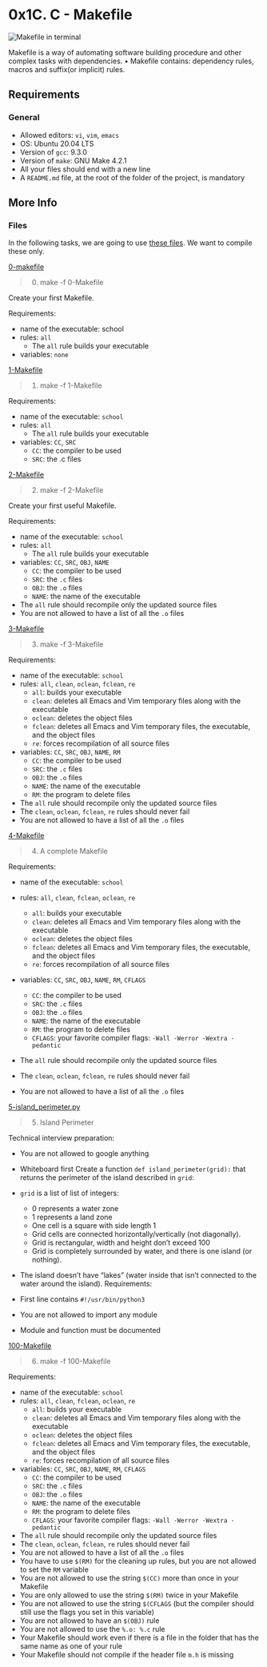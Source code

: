 # 0x1C. C - Makefile
![Makefile in terminal](https://s3.amazonaws.com/intranet-projects-files/holbertonschool-low_level_programming/273/giphy-2.gif)

Makefile is a way of automating software building procedure and other complex tasks with dependencies. • Makefile contains: dependency rules, macros and suffix(or implicit) rules.


## Requirements
### General
- Allowed editors: `vi`, `vim`, `emacs`
- OS: Ubuntu 20.04 LTS
- Version of `gcc`: 9.3.0
- Version of `make`: GNU Make 4.2.1
- All your files should end with a new line
- A `README.md` file, at the root of the folder of the project, is mandatory

## More Info
### Files
In the following tasks, we are going to use [these files](https://github.com/holbertonschool/0x1B.c). We want to compile these only.



[0-makefile]()

> 0. make -f 0-Makefile

Create your first Makefile.

Requirements:

- name of the executable: school
- rules: `all`
	* The `all` rule builds your executable
- variables: `none`


[1-Makefile]()

> 1. make -f 1-Makefile

Requirements:

- name of the executable: `school`
- rules: `all`
	* The `all` rule builds your executable
- variables: `CC`, `SRC`
	* `CC`: the compiler to be used
	* `SRC`: the .c files

[2-Makefile]()

> 2. make -f 2-Makefile

Create your first useful Makefile.

Requirements:

- name of the executable: `school`
- rules: `all`
	* The `all` rule builds your executable
- variables: `CC`, `SRC`, `OBJ`, `NAME`
	* `CC`: the compiler to be used
	* `SRC`: the `.c` files
	* `OBJ`: the `.o` files
	* `NAME`: the name of the executable
- The `all` rule should recompile only the updated source files
- You are not allowed to have a list of all the `.o` files

[3-Makefile]()

> 3. make -f 3-Makefile

Requirements:

- name of the executable: `school`
- rules: `all`, `clean`, `oclean`, `fclean`, `re`
	* `all`: builds your executable
	* `clean`: deletes all Emacs and Vim temporary files along with the executable
	* `oclean`: deletes the object files
	* `fclean`: deletes all Emacs and Vim temporary files, the executable, and the object files
	* `re`: forces recompilation of all source files
- variables: `CC`, `SRC`, `OBJ`, `NAME`, `RM`
	* `CC`: the compiler to be used
	* `SRC`: the `.c` files
	* `OBJ`: the `.o` files
	* `NAME`: the name of the executable
	* `RM`: the program to delete files
- The `all` rule should recompile only the updated source files
- The `clean`, `oclean`, `fclean`, `re` rules should never fail
- You are not allowed to have a list of all the `.o` files

[4-Makefile]()

> 4. A complete Makefile

Requirements:

- name of the executable: `school`
- rules: `all`, `clean`, `fclean`, `oclean`, `re`
	* `all`: builds your executable
	* `clean`: deletes all Emacs and Vim temporary files along with the executable
	* `oclean`: deletes the object files
	* `fclean`: deletes all Emacs and Vim temporary files, the executable, and the object files
	* `re`: forces recompilation of all source files
- variables: `CC`, `SRC`, `OBJ`, `NAME`, `RM`, `CFLAGS`
	* `CC`: the compiler to be used
	* `SRC`: the `.c` files
	* `OBJ`: the `.o` files
	* `NAME`: the name of the executable
	* `RM`: the program to delete files
	* `CFLAGS`: your favorite compiler flags: `-Wall -Werror -Wextra -pedantic`
- The `all` rule should recompile only the updated source files
- The `clean`, `oclean`, `fclean`, `re` rules should never fail

- You are not allowed to have a list of all the `.o` files


[5-island_perimeter.py]()

> 5. Island Perimeter

Technical interview preparation:

- You are not allowed to google anything
- Whiteboard first
Create a function `def island_perimeter(grid):` that returns the perimeter of the island described in `grid`:

- `grid` is a list of list of integers:
	* 0 represents a water zone
	* 1 represents a land zone
	* One cell is a square with side length 1
	* Grid cells are connected horizontally/vertically (not diagonally).
	* Grid is rectangular, width and height don’t exceed 100
	* Grid is completely surrounded by water, and there is one island (or nothing).
- The island doesn’t have “lakes” (water inside that isn’t connected to the water around the island).
Requirements:

- First line contains `#!/usr/bin/python3`
- You are not allowed to import any module
- Module and function must be documented


[100-Makefile]()	
	
> 6. make -f 100-Makefile

Requirements:

- name of the executable: `school`
- rules: `all`, `clean`, `fclean`, `oclean`, `re`
	* `all`: builds your executable
	* `clean`: deletes all Emacs and Vim temporary files along with the executable
	* `oclean`: deletes the object files
	* `fclean`: deletes all Emacs and Vim temporary files, the executable, and the object files
	* `re`: forces recompilation of all source files
- variables: `CC`, `SRC`, `OBJ`, `NAME`, `RM`, `CFLAGS`
	* `CC`: the compiler to be used
	* `SRC`: the `.c` files
	* `OBJ`: the `.o` files
	* `NAME`: the name of the executable
	* `RM`: the program to delete files
	* `CFLAGS`: your favorite compiler flags: `-Wall -Werror -Wextra -pedantic`
- The `all` rule should recompile only the updated source files
- The `clean`, `oclean`, `fclean`, `re` rules should never fail
- You are not allowed to have a list of all the `.o` files
- You have to use `$(RM)` for the cleaning up rules, but you are not allowed to set the `RM` variable
- You are not allowed to use the string `$(CC)` more than once in your Makefile
- You are only allowed to use the string `$(RM)` twice in your Makefile
- You are not allowed to use the string `$(CFLAGS` (but the compiler should still use the flags you set in this variable)
- You are not allowed to have an `$(OBJ)` rule
- You are not allowed to use the `%.o: %.c` rule
- Your Makefile should work even if there is a file in the folder that has the same name as one of your rule
- Your Makefile should not compile if the header file `m.h` is missing
